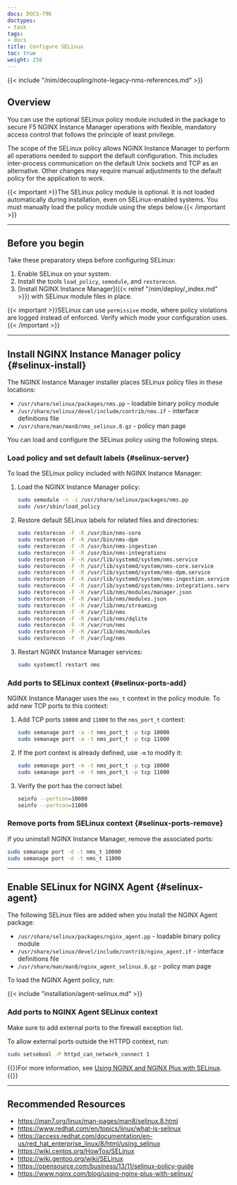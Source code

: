 ```yaml
---
docs: DOCS-796
doctypes:
- task
tags:
- docs
title: Configure SELinux
toc: true
weight: 250
---
```


{{< include "/nim/decoupling/note-legacy-nms-references.md" >}}

## Overview

You can use the optional SELinux policy module included in the package to secure F5 NGINX Instance Manager operations with flexible, mandatory access control that follows the principle of least privilege.

The scope of the SELinux policy allows NGINX Instance Manager to perform all operations needed to support the default configuration. This includes inter-process communication on the default Unix sockets and TCP as an alternative. Other changes may require manual adjustments to the default policy for the application to work.

{{< important >}}The SELinux policy module is optional. It is not loaded automatically during installation, even on SELinux-enabled systems. You must manually load the policy module using the steps below.{{< /important >}}

---

## Before you begin

Take these preparatory steps before configuring SELinux:

1. Enable SELinux on your system.
2. Install the tools `load_policy`, `semodule`, and `restorecon`.
3. [Install NGINX Instance Manager]({{< relref "/nim/deploy/_index.md" >}}) with SELinux module files in place.

{{< important >}}SELinux can use `permissive` mode, where policy violations are logged instead of enforced. Verify which mode your configuration uses.{{< /important >}}

---

## Install NGINX Instance Manager policy {#selinux-install}

The NGINX Instance Manager installer places SELinux policy files in these locations:

- `/usr/share/selinux/packages/nms.pp` - loadable binary policy module
- `/usr/share/selinux/devel/include/contrib/nms.if` - interface definitions file
- `/usr/share/man/man8/nms_selinux.8.gz` - policy man page

You can load and configure the SELinux policy using the following steps.

### Load policy and set default labels {#selinux-server}

To load the SELinux policy included with NGINX Instance Manager:

1. Load the NGINX Instance Manager policy:

    ```bash
    sudo semodule -n -i /usr/share/selinux/packages/nms.pp
    sudo /usr/sbin/load_policy
    ```

2. Restore default SELinux labels for related files and directories:

    ```bash
    sudo restorecon -F -R /usr/bin/nms-core
    sudo restorecon -F -R /usr/bin/nms-dpm
    sudo restorecon -F -R /usr/bin/nms-ingestion
    sudo restorecon -F -R /usr/bin/nms-integrations
    sudo restorecon -F -R /usr/lib/systemd/system/nms.service
    sudo restorecon -F -R /usr/lib/systemd/system/nms-core.service
    sudo restorecon -F -R /usr/lib/systemd/system/nms-dpm.service
    sudo restorecon -F -R /usr/lib/systemd/system/nms-ingestion.service
    sudo restorecon -F -R /usr/lib/systemd/system/nms-integrations.service
    sudo restorecon -F -R /var/lib/nms/modules/manager.json
    sudo restorecon -F -R /var/lib/nms/modules.json
    sudo restorecon -F -R /var/lib/nms/streaming
    sudo restorecon -F -R /var/lib/nms
    sudo restorecon -F -R /var/lib/nms/dqlite
    sudo restorecon -F -R /var/run/nms
    sudo restorecon -F -R /var/lib/nms/modules
    sudo restorecon -F -R /var/log/nms
    ```

3. Restart NGINX Instance Manager services:

    ```bash
    sudo systemctl restart nms
    ```

### Add ports to SELinux context {#selinux-ports-add}

NGINX Instance Manager uses the `nms_t` context in the policy module. To add new TCP ports to this context:

1. Add TCP ports `10000` and `11000` to the `nms_port_t` context:

    ```bash
    sudo semanage port -a -t nms_port_t -p tcp 10000
    sudo semanage port -a -t nms_port_t -p tcp 11000
    ```

2. If the port context is already defined, use `-m` to modify it:

    ```bash
    sudo semanage port -m -t nms_port_t -p tcp 10000
    sudo semanage port -m -t nms_port_t -p tcp 11000
    ```

3. Verify the port has the correct label:

    ```bash
    seinfo --portcon=10000
    seinfo --portcon=11000
    ```

### Remove ports from SELinux context {#selinux-ports-remove}

If you uninstall NGINX Instance Manager, remove the associated ports:

```bash
sudo semanage port -d -t nms_t 10000
sudo semanage port -d -t nms_t 11000
```

---

## Enable SELinux for NGINX Agent {#selinux-agent}

The following SELinux files are added when you install the NGINX Agent package:

- `/usr/share/selinux/packages/nginx_agent.pp` - loadable binary policy module
- `/usr/share/selinux/devel/include/contrib/nginx_agent.if` - interface definitions file
- `/usr/share/man/man8/nginx_agent_selinux.8.gz` - policy man page

To load the NGINX Agent policy, run:

{{< include "installation/agent-selinux.md" >}}

### Add ports to NGINX Agent SELinux context

Make sure to add external ports to the firewall exception list.

To allow external ports outside the HTTPD context, run:

```bash
sudo setsebool -P httpd_can_network_connect 1
```

{{<see-also>}}For more information, see [Using NGINX and NGINX Plus with SELinux](https://www.nginx.com/blog/using-nginx-plus-with-selinux/).{{</see-also>}}

---

## Recommended Resources

- <https://man7.org/linux/man-pages/man8/selinux.8.html>
- <https://www.redhat.com/en/topics/linux/what-is-selinux>
- <https://access.redhat.com/documentation/en-us/red_hat_enterprise_linux/8/html/using_selinux>
- <https://wiki.centos.org/HowTos/SELinux>
- <https://wiki.gentoo.org/wiki/SELinux>
- <https://opensource.com/business/13/11/selinux-policy-guide>
- <https://www.nginx.com/blog/using-nginx-plus-with-selinux/>
